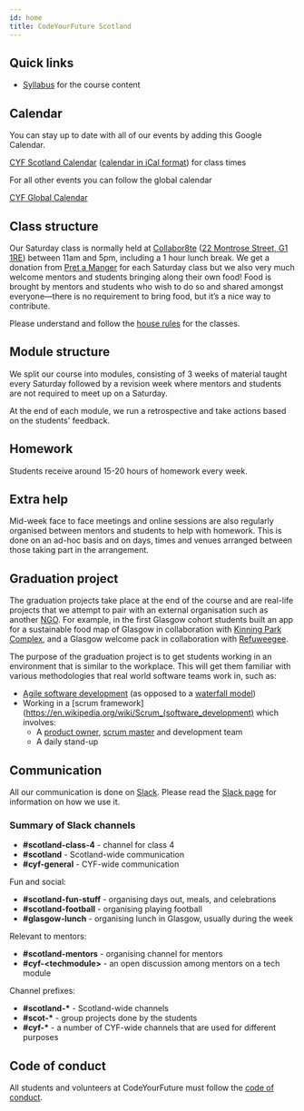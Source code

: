 ```yaml
---
id: home
title: CodeYourFuture Scotland
---
```


## Quick links

- [Syllabus](https://codeyourfuture.github.io/syllabus-scotland/) for the course content

## Calendar

You can stay up to date with all of our events by adding this Google Calendar.

[CYF Scotland Calendar](https://calendar.google.com/calendar?cid=Y29kZXlvdXJmdXR1cmUuaW9fYmswNDFocTNkdm9zdjBidmdkN2wwb2lwY2tAZ3JvdXAuY2FsZW5kYXIuZ29vZ2xlLmNvbQ) ([calendar in iCal format](https://calendar.google.com/calendar/ical/codeyourfuture.io_bk041hq3dvosv0bvgd7l0oipck%40group.calendar.google.com/private-6eb101d8a2bc2ef98073e6875d9c0216/basic.ics)) for class times

For all other events you can follow the global calendar

[CYF Global Calendar](https://calendar.google.com/calendar/b/1?cid=Y29kZXlvdXJmdXR1cmUuaW9fdG00MDN0NTlmNWJzcjlocm10bGVyN2RiaThAZ3JvdXAuY2FsZW5kYXIuZ29vZ2xlLmNvbQ)

## Class structure

Our Saturday class is normally held at [Collabor8te](https://collabor8te.co.uk/) ([22 Montrose Street, G1 1RE](https://goo.gl/maps/C6aFxhqyvqz)) between 11am and 5pm, including a 1 hour lunch break.
We get a donation from [Pret a Manger](https://www.pret.co.uk/) for each Saturday class but we also very much welcome mentors and students bringing along their own food!
Food is brought by mentors and students who wish to do so and shared amongst everyone—there is no requirement to bring food, but it’s a nice way to contribute.

Please understand and follow the [house rules](../../students/house-rules.md) for the classes.

## Module structure

We split our course into modules, consisting of 3 weeks of material taught every Saturday followed by a revision week where mentors and students are not required to meet up on a Saturday.

At the end of each module, we run a retrospective and take actions based on the students' feedback.

## Homework

Students receive around 15-20 hours of homework every week.

## Extra help

Mid-week face to face meetings and online sessions are also regularly organised between mentors and students to help with homework.
This is done on an ad-hoc basis and on days, times and venues arranged between those taking part in the arrangement.

## Graduation project

The graduation projects take place at the end of the course and are real-life projects that we attempt to pair with an external organisation such as another [NGO](https://en.wikipedia.org/wiki/Non-governmental_organization).
For example, in the first Glasgow cohort students built an app for a sustainable food map of Glasgow in collaboration with [Kinning Park Complex](https://www.kinningparkcomplex.org/), and a Glasgow welcome pack in collaboration with [Refuweegee](https://www.refuweegee.co.uk/).

The purpose of the graduation project is to get students working in an environment that is similar to the workplace.
This will get them familiar with various methodologies that real world software teams work in, such as:

- [Agile software development](https://en.wikipedia.org/wiki/Agile_software_development) (as opposed to a [waterfall model](https://en.wikipedia.org/wiki/Waterfall_model))
- Working in a [scrum framework](https://en.wikipedia.org/wiki/Scrum_(software_development) which involves:
  - A [product owner](<https://en.wikipedia.org/wiki/Scrum_(software_development)#Product_owner>), [scrum master](<https://en.wikipedia.org/wiki/Scrum_(software_development)#Scrum_master>) and development team
  - A daily stand-up

## Communication

All our communication is done on [Slack](https://slack.com/).
Please read the [Slack page](../../volunteers/slack-volunteers.md) for information on how we use it.

### Summary of Slack channels

- **\#scotland-class-4** - channel for class 4
- **\#scotland** - Scotland-wide communication
- **\#cyf-general** - CYF-wide communication

Fun and social:

- **\#scotland-fun-stuff** - organising days out, meals, and celebrations
- **\#scotland-football** - organising playing football
- **\#glasgow-lunch** - organising lunch in Glasgow, usually during the week

Relevant to mentors:

- **\#scotland-mentors** - organising channel for mentors
- **\#cyf-\<techmodule\>** - an open discussion among mentors on a tech module

Channel prefixes:

- **\#scotland-\*** - Scotland-wide channels
- **\#scot-\*** - group projects done by the students
- **\#cyf-\*** - a number of CYF-wide channels that are used for different purposes

## Code of conduct

All students and volunteers at CodeYourFuture must follow the [code of conduct](/code-of-conduct).
